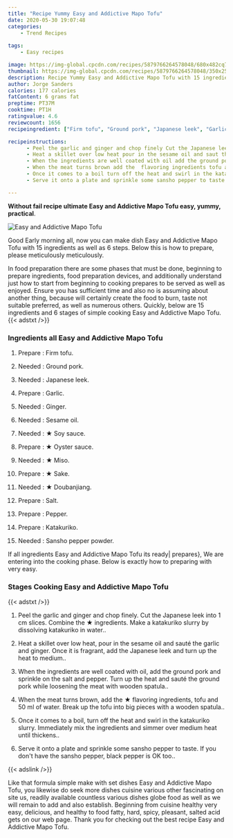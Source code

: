```yaml
---
title: "Recipe Yummy Easy and Addictive Mapo Tofu"
date: 2020-05-30 19:07:48
categories:
    - Trend Recipes
    
tags:
    - Easy recipes

image: https://img-global.cpcdn.com/recipes/5879766264578048/680x482cq70/easy-and-addictive-mapo-tofu-recipe-main-photo.jpg
thumbnail: https://img-global.cpcdn.com/recipes/5879766264578048/350x250cq70/easy-and-addictive-mapo-tofu-recipe-main-photo.jpg
description: Recipe Yummy Easy and Addictive Mapo Tofu with 15 ingredients and 6 stages of easy cooking.
author: Jorge Sanders
calories: 177 calories
fatContent: 6 grams fat
preptime: PT37M
cooktime: PT1H
ratingvalue: 4.6
reviewcount: 1656
recipeingredient: ["Firm tofu", "Ground pork", "Japanese leek", "Garlic", "Ginger", "Sesame oil", " Soy sauce", " Oyster sauce", " Miso", " Sake", " Doubanjiang", "Salt", "Pepper", "Katakuriko", "Sansho pepper powder"]

recipeinstructions: 
      - Peel the garlic and ginger and chop finely Cut the Japanese leek into 1 cm slices Combine the  ingredients Make a katakuriko slurry by dissolving katakuriko in water 
      - Heat a skillet over low heat pour in the sesame oil and saut the garlic and ginger Once it is fragrant add the Japanese leek and turn up the heat to medium 
      - When the ingredients are well coated with oil add the ground pork and sprinkle on the salt and pepper Turn up the heat and saut the ground pork while loosening the meat with wooden spatula 
      - When the meat turns brown add the  flavoring ingredients tofu and 50 ml of water Break up the tofu into big pieces with a wooden spatula 
      - Once it comes to a boil turn off the heat and swirl in the katakuriko slurry  Immediately mix the ingredients and simmer over medium heat until thickens 
      - Serve it onto a plate and sprinkle some sansho pepper to taste  If you dont have the sansho pepper black pepper is OK too

---
```




**Without fail recipe ultimate Easy and Addictive Mapo Tofu easy, yummy, practical**. 


![Easy and Addictive Mapo Tofu](https://img-global.cpcdn.com/recipes/5879766264578048/680x482cq70/easy-and-addictive-mapo-tofu-recipe-main-photo.jpg "Easy and Addictive Mapo Tofu")




Good Early morning all, now you can make dish Easy and Addictive Mapo Tofu with 15 ingredients as well as 6 steps. Below this is how to prepare, please meticulously meticulously.

In food preparation there are some phases that must be done, beginning to prepare ingredients, food preparation devices, and additionally understand just how to start from beginning to cooking prepares to be served as well as enjoyed. Ensure you has sufficient time and also no is assuming about another thing, because will certainly create the food to burn, taste not suitable preferred, as well as numerous others. Quickly, below are 15 ingredients and 6 stages of simple cooking Easy and Addictive Mapo Tofu.
{{< adstxt />}}

### Ingredients all Easy and Addictive Mapo Tofu


1. Prepare  : Firm tofu.

1. Needed  : Ground pork.

1. Needed  : Japanese leek.

1. Prepare  : Garlic.

1. Needed  : Ginger.

1. Needed  : Sesame oil.

1. Needed  : ★ Soy sauce.

1. Prepare  : ★ Oyster sauce.

1. Needed  : ★ Miso.

1. Prepare  : ★ Sake.

1. Needed  : ★ Doubanjiang.

1. Prepare  : Salt.

1. Prepare  : Pepper.

1. Prepare  : Katakuriko.

1. Needed  : Sansho pepper powder.



If all ingredients Easy and Addictive Mapo Tofu its ready| prepares}, We are entering into the cooking phase. Below is exactly how to preparing with very easy.

### Stages Cooking Easy and Addictive Mapo Tofu

{{< adstxt />}}


1. Peel the garlic and ginger and chop finely. Cut the Japanese leek into 1 cm slices. Combine the ★ ingredients. Make a katakuriko slurry by dissolving katakuriko in water..



1. Heat a skillet over low heat, pour in the sesame oil and sauté the garlic and ginger. Once it is fragrant, add the Japanese leek and turn up the heat to medium..



1. When the ingredients are well coated with oil, add the ground pork and sprinkle on the salt and pepper. Turn up the heat and sauté the ground pork while loosening the meat with wooden spatula..



1. When the meat turns brown, add the ★ flavoring ingredients, tofu and 50 ml of water. Break up the tofu into big pieces with a wooden spatula..



1. Once it comes to a boil, turn off the heat and swirl in the katakuriko slurry.  Immediately mix the ingredients and simmer over medium heat until thickens..



1. Serve it onto a plate and sprinkle some sansho pepper to taste.  If you don&#39;t have the sansho pepper, black pepper is OK too..





{{< adslink />}}

Like that formula simple make with set dishes Easy and Addictive Mapo Tofu, you likewise do seek more dishes cuisine various other fascinating on site us, readily available countless various dishes globe food as well as we will remain to add and also establish. Beginning from cuisine healthy very easy, delicious, and healthy to food fatty, hard, spicy, pleasant, salted acid gets on our web page. Thank you for checking out the best recipe Easy and Addictive Mapo Tofu.
